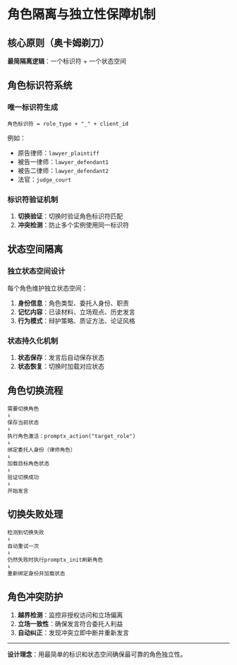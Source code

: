 # 角色隔离与独立性保障机制

## 核心原则（奥卡姆剃刀）

**最简隔离逻辑**：一个标识符 + 一个状态空间

## 角色标识符系统

### 唯一标识符生成

```
角色标识符 = role_type + "_" + client_id
```

例如：

- 原告律师：`lawyer_plaintiff`
- 被告一律师：`lawyer_defendant1`
- 被告二律师：`lawyer_defendant2`
- 法官：`judge_court`

### 标识符验证机制

1. **切换验证**：切换时验证角色标识符匹配
2. **冲突检测**：防止多个实例使用同一标识符

## 状态空间隔离

### 独立状态空间设计

每个角色维护独立状态空间：

1. **身份信息**：角色类型、委托人身份、职责
2. **记忆内容**：已读材料、立场观点、历史发言
3. **行为模式**：辩护策略、质证方法、论证风格

### 状态持久化机制

1. **状态保存**：发言后自动保存状态
2. **状态恢复**：切换时加载对应状态

## 角色切换流程

```
需要切换角色
↓
保存当前状态
↓
执行角色激活：promptx_action("target_role")
↓
绑定委托人身份（律师角色）
↓
加载目标角色状态
↓
验证切换成功
↓
开始发言
```

## 切换失败处理

```
检测到切换失败
↓
自动重试一次
↓
仍然失败时执行promptx_init刷新角色
↓
重新绑定身份并加载状态
```

## 角色冲突防护

1. **越界检测**：监控非授权访问和立场偏离
2. **立场一致性**：确保发言符合委托人利益
3. **自动纠正**：发现冲突立即中断并重新发言

---

**设计理念**：用最简单的标识和状态空间确保最可靠的角色独立性。

